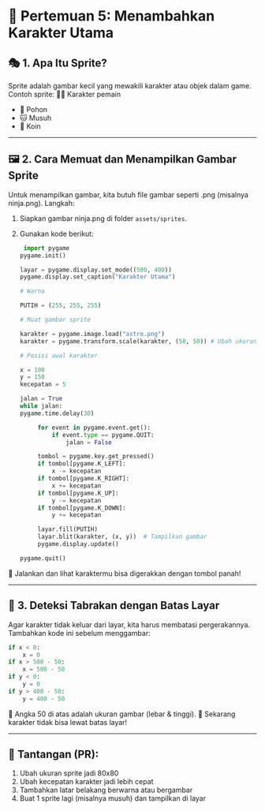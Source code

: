 # 🌟 Pertemuan 5: Menambahkan Karakter Utama

## 🎭 1. Apa Itu Sprite?

Sprite adalah gambar kecil yang mewakili karakter atau objek dalam game.
Contoh sprite: 🧍‍♂️ Karakter pemain

- 🌳 Pohon
- 🐱 Musuh
- 🎁 Koin

---

## 🖼️ 2. Cara Memuat dan Menampilkan Gambar Sprite

Untuk menampilkan gambar, kita butuh file gambar seperti .png (misalnya ninja.png).
Langkah:

1.  Siapkan gambar ninja.png di folder `assets/sprites`.
2.  Gunakan kode berikut:

    ```python
     import pygame
    pygame.init()

    layar = pygame.display.set_mode((500, 400))
    pygame.display.set_caption("Karakter Utama")

    # Warna

    PUTIH = (255, 255, 255)

    # Muat gambar sprite

    karakter = pygame.image.load("astro.png")
    karakter = pygame.transform.scale(karakter, (50, 50)) # Ubah ukuran

    # Posisi awal karakter

    x = 100
    y = 150
    kecepatan = 5

    jalan = True
    while jalan:
    pygame.time.delay(30)

         for event in pygame.event.get():
             if event.type == pygame.QUIT:
                 jalan = False

         tombol = pygame.key.get_pressed()
         if tombol[pygame.K_LEFT]:
             x -= kecepatan
         if tombol[pygame.K_RIGHT]:
             x += kecepatan
         if tombol[pygame.K_UP]:
             y -= kecepatan
         if tombol[pygame.K_DOWN]:
             y += kecepatan

         layar.fill(PUTIH)
         layar.blit(karakter, (x, y))  # Tampilkan gambar
         pygame.display.update()

    pygame.quit()
    ```

🎉 Jalankan dan lihat karaktermu bisa digerakkan dengan tombol panah!

---

## 🛑 3. Deteksi Tabrakan dengan Batas Layar

Agar karakter tidak keluar dari layar, kita harus membatasi pergerakannya.
Tambahkan kode ini sebelum menggambar:

```python
if x < 0:
    x = 0
if x > 500 - 50:
    x = 500 - 50
if y < 0:
    y = 0
if y > 400 - 50:
    y = 400 - 50
```

📌 Angka 50 di atas adalah ukuran gambar (lebar & tinggi).
🎯 Sekarang karakter tidak bisa lewat batas layar!

---

## 📝 Tantangan (PR):

1. Ubah ukuran sprite jadi 80x80
2. Ubah kecepatan karakter jadi lebih cepat
3. Tambahkan latar belakang berwarna atau bergambar
4. Buat 1 sprite lagi (misalnya musuh) dan tampilkan di layar
